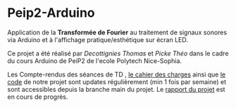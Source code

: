 # Peip2-Arduino

Application de la **Transformée de Fourier** au traitement de signaux sonores via Arduino et à l'affichage pratique/esthétique sur écran LED.

Ce projet a été réalisé par *Decottignies Thomas* et *Picke Théo* dans le cadre du cours Arduino de PeiP2 de l'ecole Polytech Nice-Sophia.

Les Compte-rendus des séances de TD , [le cahier des charges](/CDC.md) ainsi que [le code](/Rendu%20Final) de notre projet sont updates régulièrement (min 1 fois par semaine) et sont accessibles depuis la branche main du projet. Le [rapport du projet](https://github.com/reviserCtricher/Peip2-Arduino/tree/master/Rendu%20Final) est en cours de progrès. 

